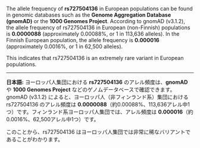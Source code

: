 The allele frequency of **rs727504136** in European populations can be found in genomic databases such as the **Genome Aggregation Database (gnomAD)** or the **1000 Genomes Project**. According to gnomAD (v3.1.2), the allele frequency of rs727504136 in European (non-Finnish) populations is **0.0000088** (approximately 0.00088%, or 1 in 113,636 alleles). In the Finnish European population, the allele frequency is **0.000016** (approximately 0.0016%, or 1 in 62,500 alleles).

This indicates that rs727504136 is an extremely rare variant in European populations.

---

**日本語:**
ヨーロッパ人集団における **rs727504136** のアレル頻度は、**gnomAD** や **1000 Genomes Project** などのゲノムデータベースで確認できます。gnomAD (v3.1.2) によると、ヨーロッパ人（非フィンランド系）集団における rs727504136 のアレル頻度は **0.0000088**（約0.00088%、113,636アレル中1つ）です。フィンランド系ヨーロッパ人集団では、アレル頻度は **0.000016**（約0.0016%、62,500アレル中1つ）です。

このことから、rs727504136 はヨーロッパ人集団では非常に稀なバリアントであることがわかります。

